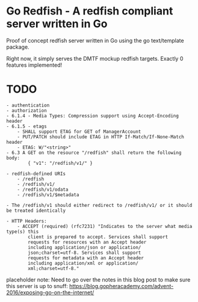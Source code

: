 Go Redfish - A redfish compliant server written in Go
===============

Proof of concept redfish server written in Go using the go text/template package.

Right now, it simply serves the DMTF mockup redfish targets. Exactly 0 features implemented!


TODO
====
    - authentication
    - authorization
    - 6.1.4 - Media Types: Compression support using Accept-Encoding header
    - 6.1.5 - etags
        - SHALL support ETAG for GET of ManagerAccount
        - PUT/PATCH should include ETAG in HTTP If-Match/If-None-Match header
        - ETAG: W/"<string>"
    - 6.3 A GET on the resource "/redfish" shall return the following body:
            { "v1": "/redfish/v1/" }

    - redfish-defined URIs
        - /redfish
        - /redfish/v1/
        - /redfish/v1/odata
        - /redfish/v1/$metadata

    - The /redfish/v1 should either redirect to /redfish/v1/ or it should be treated identically

    - HTTP Headers:
        - ACCEPT (required) (rfc7231) "Indicates to the server what media type(s) this
            client is prepared to accept. Services shall support
            requests for resources with an Accept header
            including application/json or application/
            json;charset=utf-8. Services shall support
            requests for metadata with an Accept header
            including application/xml or application/
            xml;charset=utf-8."


placeholder note:
Need to go over the notes in this blog post to make sure this server is up to snuff:
https://blog.gopheracademy.com/advent-2016/exposing-go-on-the-internet/
